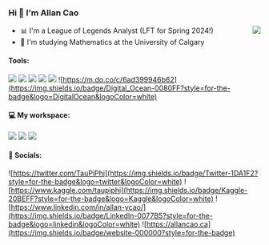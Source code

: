 ### Hi 👋 I'm Allan Cao
<img align="right" src="https://github-readme-stats.vercel.app/api/top-langs/?username=Allan-Cao">

- 📊 I'm a League of Legends Analyst (LFT for Spring 2024!)
- 🏫 I'm studying Mathematics at the University of Calgary

#### Tools:
![](https://img.shields.io/badge/Python-FFD43B?style=for-the-badge&logo=python&logoColor=blue)
![](https://img.shields.io/badge/GIT-E44C30?style=for-the-badge&logo=git&logoColor=white)
![](https://img.shields.io/badge/GNU%20Bash-4EAA25?style=for-the-badge&logo=GNU%20Bash&logoColor=white)
![](https://img.shields.io/badge/Pandas-2C2D72?style=for-the-badge&logo=pandas&logoColor=white)
![](https://img.shields.io/badge/Google%20Sheets-34A853?style=for-the-badge&logo=google-sheets&logoColor=white)
![https://m.do.co/c/6ad399946b62](https://img.shields.io/badge/Digital_Ocean-0080FF?style=for-the-badge&logo=DigitalOcean&logoColor=white)


#### 💻 My workspace:
![](https://img.shields.io/badge/samsung%20laptop-1428A0?style=for-the-badge&logo=Samsung&logoColor=white)
![](https://img.shields.io/badge/Windows_11-0078d4?style=for-the-badge&logo=windows-11&logoColor=white)
![](https://img.shields.io/badge/VSCode-0078D4?style=for-the-badge&logo=visual%20studio%20code&logoColor=white)
#### 📱 Socials:

![https://twitter.com/TauPiPhi](https://img.shields.io/badge/Twitter-1DA1F2?style=for-the-badge&logo=twitter&logoColor=white)
![https://www.kaggle.com/taupiphi](https://img.shields.io/badge/Kaggle-20BEFF?style=for-the-badge&logo=Kaggle&logoColor=white)
![https://www.linkedin.com/in/allan-ycao/](https://img.shields.io/badge/LinkedIn-0077B5?style=for-the-badge&logo=linkedin&logoColor=white)
![https://allancao.ca](https://img.shields.io/badge/website-000000?style=for-the-badge)
